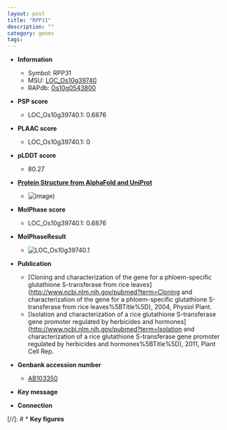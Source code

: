 ```yaml
---
layout: post
title: "RPP31"
description: ""
category: genes
tags: 
---
```


* **Information**  
    + Symbol: RPP31  
    + MSU: [LOC_Os10g39740](http://rice.plantbiology.msu.edu/cgi-bin/ORF_infopage.cgi?orf=LOC_Os10g39740)  
    + RAPdb: [Os10g0543800](http://rapdb.dna.affrc.go.jp/viewer/gbrowse_details/irgsp1?name=Os10g0543800)  

* **PSP score**  
    + LOC_Os10g39740.1: 0.6876 

* **PLAAC score**  
    + LOC_Os10g39740.1: 0 

* **pLDDT score**
    + 80.27

* **[Protein Structure from AlphaFold and UniProt](https://www.uniprot.org/uniprotkb/Q7XCK0/entry#structure)**
    + ![image](https://ricepsp.github.io/images/Q7/AF-Q7XCK0-F1.png))

* **MolPhase score**
    + LOC_Os10g39740.1: 0.6876

* **MolPhaseResult**
    + ![LOC_Os10g39740.1](https://ricepsp.github.io/pictures/LOC_Os10g/LOC_Os10g39740.1.png)

* **Publication**  
    + [Cloning and characterization of the gene for a phloem-specific glutathione S-transferase from rice leaves](http://www.ncbi.nlm.nih.gov/pubmed?term=Cloning and characterization of the gene for a phloem-specific glutathione S-transferase from rice leaves%5BTitle%5D), 2004, Physiol Plant.
    + [Isolation and characterization of a rice glutathione S-transferase gene promoter regulated by herbicides and hormones](http://www.ncbi.nlm.nih.gov/pubmed?term=Isolation and characterization of a rice glutathione S-transferase gene promoter regulated by herbicides and hormones%5BTitle%5D), 2011, Plant Cell Rep.

* **Genbank accession number**  
    + [AB103350](http://www.ncbi.nlm.nih.gov/nuccore/AB103350)

* **Key message**  

* **Connection**  

[//]: # * **Key figures**  


